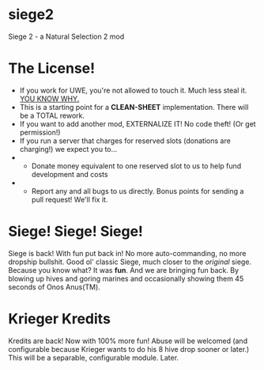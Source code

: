 # siege2
Siege 2 - a Natural Selection 2 mod

# The License!
* If you work for UWE, you're not allowed to touch it. Much less steal it. [YOU KNOW WHY.]
* This is a starting point for a **CLEAN-SHEET** implementation. There will be a TOTAL rework.
* If you want to add another mod, EXTERNALIZE IT! No code theft! (Or get permission!)
* If you run a server that charges for reserved slots (donations are charging!) we expect you to...
* * Donate money equivalent to one reserved slot to us to help fund development and costs
* * Report any and all bugs to us directly. Bonus points for sending a pull request! We'll fix it.

# Siege! Siege! Siege!
Siege is back! With fun put back in! No more auto-commanding, no more dropship bullshit. Good ol' classic Siege, much closer to the _original_ siege. Because you know what? It was **fun**. And we are bringing fun back. By blowing up hives and goring marines and occasionally showing them 45 seconds of Onos Anus(TM).

# Krieger Kredits
Kredits are back! Now with 100% more fun! Abuse will be welcomed (and configurable because Krieger wants to do his 8 hive drop sooner or later.) This will be a separable, configurable module. Later.

[YOU KNOW WHY.]:http://ns2news.org/last-minute-news-deletion-of-compmod-ns2-more/
